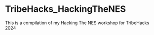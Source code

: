 # TribeHacks_HackingTheNES
This is a compilation of my Hacking The NES workshop for TribeHacks 2024
